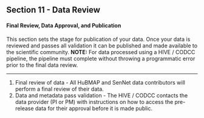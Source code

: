 ## Section 11 - Data Review

#### Final Review, Data Approval, and Publication
This section sets the stage for publication of your data. Once your data is reviewed and passes all validation it can be published and made available to the scientific community.
**NOTE:** For data processed using a HIVE / CODCC pipeline, the pipeline must complete without throwing a programmatic error prior to the final data review.

<hr>

<ol>
  <li>Final review of data - All HuBMAP and SenNet data contributors will perform a final review of their data. </li>
  <li>Data and metadata pass validation - The HIVE / CODCC contacts the data provider (PI or PM) with instructions on how to access the pre-release data for their approval before it is made public. </li>
</ol>
